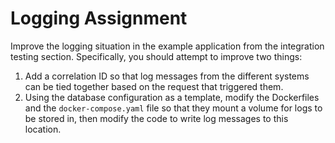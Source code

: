 # Logging Assignment

Improve the logging situation in the example application from
the integration testing section. Specifically, you should attempt
to improve two things:

  1. Add a correlation ID so that log messages from the different systems
     can be tied together based on the request that triggered them.
  2. Using the database configuration as a template, modify the Dockerfiles and
     the `docker-compose.yaml` file so that they mount a volume for logs to be
     stored in, then modify the code to write log messages to this location.

